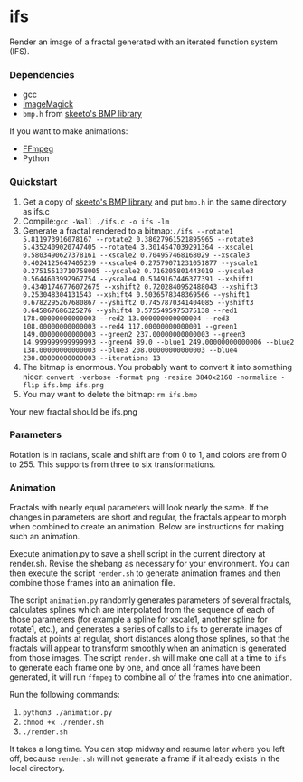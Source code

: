 # ifs
Render an image of a fractal generated with an iterated function system (IFS).

### Dependencies
* gcc 
* [ImageMagick](http://www.imagemagick.org/script/index.php)
* `bmp.h` from [skeeto's BMP library](https://github.com/skeeto/bmp)

If you want to make animations:
* [FFmpeg](https://ffmpeg.org/) 
* Python 

### Quickstart

1. Get a copy of [skeeto's BMP library](https://github.com/skeeto/bmp) and put `bmp.h` in the same directory as ifs.c
2. Compile:`gcc -Wall ./ifs.c -o ifs -lm`
2. Generate a fractal rendered to a bitmap:`./ifs --rotate1 5.811973916078167 --rotate2 0.38627961521895965 --rotate3 5.4352409020747405 --rotate4 3.3014547039291364 --xscale1 0.5803490627378161 --xscale2 0.704957468168029 --xscale3 0.4024125647405239 --xscale4 0.27579071231051877 --yscale1 0.27515513710758005 --yscale2 0.716205801443019 --yscale3 0.5644603992967754 --yscale4 0.5149167446377391 --xshift1 0.43401746776072675 --xshift2 0.7202840952488043 --xshift3 0.253048304131543 --xshift4 0.5036578348369566 --yshift1 0.6782295267680867 --yshift2 0.7457870341404085 --yshift3 0.645867686325276 --yshift4 0.5755495975375138 --red1 178.00000000000003 --red2 13.000000000000004 --red3 108.00000000000003 --red4 117.00000000000001 --green1 149.00000000000003 --green2 237.00000000000003 --green3 14.999999999999993 --green4 89.0 --blue1 249.00000000000006 --blue2 138.00000000000003 --blue3 208.00000000000003 --blue4 230.00000000000003 --iterations 13` 
3. The bitmap is enormous.  You probably want to convert it into something nicer: `convert -verbose -format png -resize 3840x2160 -normalize -flip ifs.bmp ifs.png`
4. You may want to delete the bitmap: `rm ifs.bmp`

Your new fractal should be ifs.png

### Parameters
Rotation is in radians, scale and shift are from 0 to 1, and colors are from 0 to 255.  This supports from three to six transformations.

### Animation
Fractals with nearly equal parameters will look nearly the same.  If the changes in parameters are short and regular, the fractals appear to morph when combined to create an animation.  Below are instructions for making such an animation.

Execute animation.py to save a shell script in the current directory at render.sh.  Revise the shebang as necessary for your environment.  You can then execute the script `render.sh` to generate animation frames and then combine those frames into an animation file. 

The script `animation.py` randomly generates parameters of several fractals, calculates splines which are interpolated from the sequence of each of those parameters (for example a spline for xscale1, another spline for rotate1, etc.), and generates a series of calls to `ifs` to generate images of fractals at points at regular, short distances along those splines, so that the fractals will appear to transform smoothly when an animation is generated from those images.  The script `render.sh` will make one call at a time to `ifs` to generate each frame one by one, and once all frames have been generated, it will run `ffmpeg` to combine all of the frames into one animation.  

Run the following commands:
1. `python3 ./animation.py`
2. `chmod +x ./render.sh`
3. `./render.sh`

It takes a long time.  You can stop midway and resume later where you left off, because `render.sh` will not generate a frame if it already exists in the local directory.  
